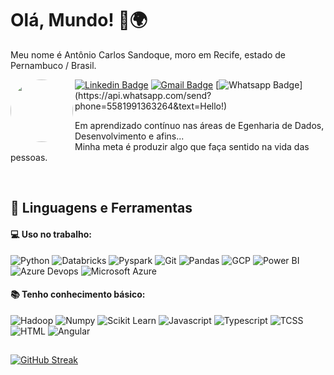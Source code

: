 # Olá, Mundo! 👋🌍
Meu nome é Antônio Carlos Sandoque, moro em Recife, estado de Pernambuco / Brasil.


<img align=left style="border-radius: 50%;" src="https://user-images.githubusercontent.com/65127683/95398436-20bcbf00-08dc-11eb-95a3-d1aaedc987d0.jpg" width="100px;" alt=""/>

[![Linkedin Badge](https://img.shields.io/badge/-Sandoque-blue?style=flat-square&logo=Linkedin&logoColor=white&link=https://www.linkedin.com/in/sandoque/)](https://www.linkedin.com/in/sandoque/) [![Gmail Badge](https://img.shields.io/badge/-acsandoque@gmail.com-c14438?style=flat-square&logo=Gmail&logoColor=white&link=mailto:acsandoque@gmail.com)](mailto:acsandoque@gmail.com) [![Whatsapp Badge](https://img.shields.io/badge/-Whatsapp-4CA143?style=flat-square&labelColor=4CA143&logo=whatsapp&logoColor=white&link=https://api.whatsapp.com/send?phone=5581991363264&text=Hello!)](https://api.whatsapp.com/send?phone=5581991363264&text=Hello!)

Em aprendizado contínuo nas áreas de Egenharia de Dados, Desenvolvimento e afins...
<br />
Minha meta é produzir algo que faça sentido na vida das pessoas.

<br />


## 🚀 **Linguagens e Ferramentas**

#### 💻 Uso no trabalho:
![Python](https://img.shields.io/badge/-Python-black?style=flat-square&logo=Python)
![Databricks](https://img.shields.io/badge/-Databricks-black?style=flat-square&logo=Databricks)
![Pyspark](https://img.shields.io/badge/-Pyspark-black?style=flat-square&logo=Apache-Spark)
![Git](https://img.shields.io/badge/-Git-black?style=flat-square&logo=Git)
![Pandas](https://img.shields.io/badge/-Pandas-black?style=flat-square&logo=Pandas)
![GCP](https://img.shields.io/badge/-GCP-black?style=flat-square&logo=Google-Cloud)
![Power BI](https://img.shields.io/badge/-Power%20BI-black?style=plastic&logo=Power-BI)
![Azure Devops](https://img.shields.io/badge/-Azure%20Devops-black?style=plastic&logo=Azure-Devops)
![Microsoft Azure](https://img.shields.io/badge/-Azure-black?style=flat-square&logo=Microsoft-Azure)

#### 📚 Tenho conhecimento básico:
![Hadoop](https://img.shields.io/badge/-Hadoop-black?style=flat-square&logo=Apache-Hadoop)
![Numpy](https://img.shields.io/badge/-Numpy-black?style=flat-square&logo=Numpy)
![Scikit Learn](https://img.shields.io/badge/-Scikit%20Learn-black?style=flat-square&logo=scikit-learn)
![Javascript](https://img.shields.io/badge/-JavaScript-black?style=flat-square&logo=Javascript)
![Typescript](https://img.shields.io/badge/-TypeScript-black?style=flat-square&logo=Typescript)
![TCSS](https://img.shields.io/badge/-CSS-black?style=flat-square&logo=css3)
![HTML](https://img.shields.io/badge/-HTML-black?style=flat-square&logo=html5)
![Angular](https://img.shields.io/badge/-Angular-black?style=flat-square&logo=Angular)

## 

[![GitHub Streak](https://streak-stats.demolab.com/?user=sandoque&theme=bear&background=000&border=30A3DC&dates=FFF)](https://git.io/streak-stats)
